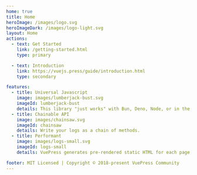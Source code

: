 ```yaml
---
home: true
title: Home
heroImage: /images/logo.svg
heroImageDark: /images/logo-light.svg
layout: Home
actions:
  - text: Get Started
    link: /getting-started.html
    type: primary

  - text: Introduction
    link: https://vuejs.press/guide/introduction.html
    type: secondary

features:
  - title: Universal Javascript
    image: images/lumberjack-bust.svg
    imageId: lumberjack-bust
    details: This library "just works" with Bun, Deno, Node, or in the Browser.
  - title: Chainable API
    image: images/chainsaw.svg
    imageId: chainsaw
    details: Write your logs as a chain of methods.
  - title: Performant
    image: images/logs-small.svg
    imageId: logs-small
    details: VuePress generates pre-rendered static HTML for each page, and runs as an SPA once a page is loaded.

footer: MIT Licensed | Copyright © 2018-present VuePress Community
---
```

